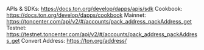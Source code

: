 APIs & SDKs: https://docs.ton.org/develop/dapps/apis/sdk
Cookbook: https://docs.ton.org/develop/dapps/cookbook
Mainnet: https://toncenter.com/api/v2/#/accounts/pack_address_packAddress_get
Testnet: https://testnet.toncenter.com/api/v2/#/accounts/pack_address_packAddress_get
Convert Address: https://ton.org/address/
